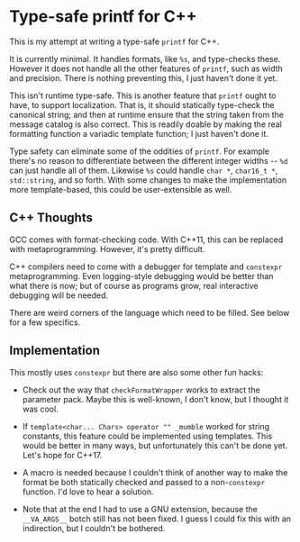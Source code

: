 # Type-safe printf for C++

This is my attempt at writing a type-safe `printf` for C++.

It is currently minimal.  It handles formats, like `%s`, and
type-checks these.  However it does not handle all the other features
of `printf`, such as width and precision.  There is nothing preventing
this, I just haven't done it yet.

This isn't runtime type-safe.  This is another feature that `printf`
ought to have, to support localization.  That is, it should statically
type-check the canonical string; and then at runtime ensure that the
string taken from the message catalog is also correct.  This is
readily doable by making the real formatting function a variadic
template function; I just haven't done it.

Type safety can eliminate some of the oddities of `printf`.  For
example there's no reason to differentiate between the different
integer widths -- `%d` can just handle all of them.  Likewise `%s`
could handle `char *`, `char16_t *`, `std::string`, and so forth.
With some changes to make the implementation more template-based, this
could be user-extensible as well.

## C++ Thoughts

GCC comes with format-checking code.  With C++11, this can be replaced
with metaprogramming.  However, it's pretty difficult.

C++ compilers need to come with a debugger for template and
`constexpr` metaprogramming.  Even logging-style debugging would be
better than what there is now; but of course as programs grow, real
interactive debugging will be needed.

There are weird corners of the language which need to be filled.  See
below for a few specifics.

## Implementation

This mostly uses `constexpr` but there are also some other fun hacks:

* Check out the way that `checkFormatWrapper` works to extract the
  parameter pack.  Maybe this is well-known, I don't know, but I
  thought it was cool.

* If `template<char... Chars> operator "" _mumble` worked for string
  constants, this feature could be implemented using templates.  This
  would be better in many ways, but unfortunately this can't be done
  yet.  Let's hope for C++17.

* A macro is needed because I couldn't think of another way to make
  the format be both statically checked and passed to a
  non-`constexpr` function.  I'd love to hear a solution.

* Note that at the end I had to use a GNU extension, because the
  `__VA_ARGS__` botch still has not been fixed.  I guess I could fix
  this with an indirection, but I couldn't be bothered.
